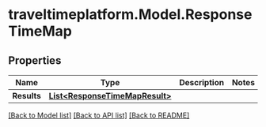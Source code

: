 # traveltimeplatform.Model.ResponseTimeMap
## Properties

Name | Type | Description | Notes
------------ | ------------- | ------------- | -------------
**Results** | [**List&lt;ResponseTimeMapResult&gt;**](ResponseTimeMapResult.md) |  | 

[[Back to Model list]](../README.md#documentation-for-models) [[Back to API list]](../README.md#documentation-for-api-endpoints) [[Back to README]](../README.md)

